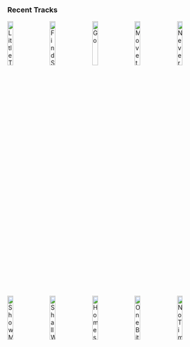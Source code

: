 ### Recent Tracks
[<img src='https://lastfm.freetls.fastly.net/i/u/300x300/b3699e505606456193e0971e6e7af6f4.png' width='16%' height='16%' alt='Little Talks'>](https://www.last.fm/music/of%2bmonsters%2band%2bmen/_/little%2btalks)&nbsp;&nbsp;&nbsp;&nbsp;[<img src='https://lastfm.freetls.fastly.net/i/u/300x300/fb84633cddcf4906ad0db1a874002418.png' width='16%' height='16%' alt='Find Someone'>](https://www.last.fm/music/a%2br%2bi%2bz%2bo%2bn%2ba/_/find%2bsomeone)&nbsp;&nbsp;&nbsp;&nbsp;[<img src='https://lastfm.freetls.fastly.net/i/u/300x300/0a8c4e4804124f2b848731a4c58f2504.png' width='16%' height='16%' alt='Go'>](https://www.last.fm/music/valley%2blodge/_/go)&nbsp;&nbsp;&nbsp;&nbsp;[<img src='https://lastfm.freetls.fastly.net/i/u/300x300/664fa9f2b331d83aa64eb247ec735fa5.png' width='16%' height='16%' alt='Move to San Francisco'>](https://www.last.fm/music/circa%2bwaves/_/move%2bto%2bsan%2bfrancisco)&nbsp;&nbsp;&nbsp;&nbsp;[<img src='https://lastfm.freetls.fastly.net/i/u/300x300/264d08b10ac8c7a67edb4082bcbbc355.png' width='16%' height='16%' alt='Never Say Die'>](https://www.last.fm/music/chvrches/_/never%2bsay%2bdie)&nbsp;&nbsp;&nbsp;&nbsp;<br>[<img src='https://lastfm.freetls.fastly.net/i/u/300x300/9227be2536dd47d334835e22e60feab2.png' width='16%' height='16%' alt='Show Me'>](https://www.last.fm/music/akacia/_/show%2bme)&nbsp;&nbsp;&nbsp;&nbsp;[<img src='https://lastfm.freetls.fastly.net/i/u/300x300/ce5054350b03ec0fd8b28b18f48554fb.png' width='16%' height='16%' alt='Shall We Begin?'>](https://www.last.fm/music/ramin%2bdjawadi/_/shall%2bwe%2bbegin%253f)&nbsp;&nbsp;&nbsp;&nbsp;[<img src='https://lastfm.freetls.fastly.net/i/u/300x300/dfed95f8dd934a865187d61fcf67514f.png' width='16%' height='16%' alt='Homestead - From "The Good Dinosaur" Score'>](https://www.last.fm/music/mychael%2bdanna/_/homestead%2b-%2bfrom%2b%2522the%2bgood%2bdinosaur%2522%2bscore)&nbsp;&nbsp;&nbsp;&nbsp;[<img src='https://lastfm.freetls.fastly.net/i/u/300x300/744c392bd14e4fc7cf381ce2c9b07f32.png' width='16%' height='16%' alt='One Bite at a Time'>](https://www.last.fm/music/jeff%2bbeal/_/one%2bbite%2bat%2ba%2btime)&nbsp;&nbsp;&nbsp;&nbsp;[<img src='https://lastfm.freetls.fastly.net/i/u/300x300/d0a430fbde6644dcc45d9cd2aaa4e930.png' width='16%' height='16%' alt='No Time For Caution'>](https://www.last.fm/music/hans%2bzimmer/_/no%2btime%2bfor%2bcaution)&nbsp;&nbsp;&nbsp;&nbsp;<br>